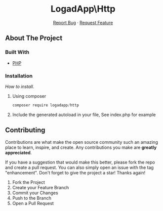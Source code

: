 <br />
<div align="center">

  <h1 align="center">LogadApp\Http</h1>

  <p align="center">
    <a href="https://github.com/logadapp/http/issues">Report Bug</a>
    ·
    <a href="./issues">Request Feature</a>
  </p>
</div>

<!-- ABOUT THE PROJECT -->

## About The Project

### Built With

- [PHP](https://php.net/)

### Installation

_How to install._

1. Using composer
   ```javascript
   composer require logadapp/http
   ```
3. Include the generated autoload in your file, See index.php for example

<!-- CONTRIBUTING -->

## Contributing

Contributions are what make the open source community such an amazing place to learn, inspire, and create. Any contributions you make are **greatly appreciated**.

If you have a suggestion that would make this better, please fork the repo and create a pull request. You can also simply open an issue with the tag "enhancement".
Don't forget to give the project a star! Thanks again!

1. Fork the Project
2. Create your Feature Branch
3. Commit your Changes
4. Push to the Branch
5. Open a Pull Request
